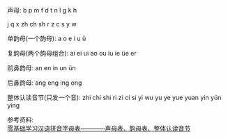 声母:
b    p    m     f     d     t    n    l    g    k    h

j    q    x    zh    ch    sh    r    z    c    s    y    w


单韵母(一个韵母):
a    o    e     i     u     ü


复韵母(两个韵母组合):
ai    ei    ui    ao    ou    iu    ie    üe    er


前鼻韵母: 
an    en    in    un    ün


后鼻韵母:
ang    eng    ing    ong


整体认读音节(只发一个音): 
zhi    chi     shi     ri    zi    ci    si    yi    wu    yu    ye
yue    yuan    yin    yün    ying  


参考资料:  
[零基础学习汉语拼音字母表————声母表、韵母表、整体认读音节](https://m.baidu.com/video/page?pd=video_page&nid=3958713542820771594&sign=3025337034642016113&word=%E6%8B%BC%E9%9F%B3%E5%A3%B0%E6%AF%8D%E8%A1%A8%E5%92%8C%E9%9F%B5%E6%AF%8D%E8%A1%A8&oword=%E6%8B%BC%E9%9F%B3%E5%A3%B0%E6%AF%8D%E8%A1%A8%E5%92%8C%E9%9F%B5%E6%AF%8D%E8%A1%A8&atn=index&frsrcid=4185&ext=%7B%22jsy%22%3A1%7D&top=%7B%22sfhs%22%3A1%2C%22_hold%22%3A2%7D&sl=4&fr0=A&fr1=A&ms=1&lid=10252666469453642995&referlid=10252666469453642995&frorder=1&_t=1654409567361&bk=1&_t=1654580988534)